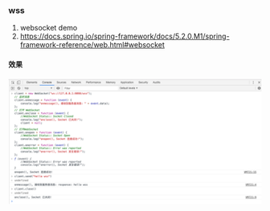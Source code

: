 ### wss

1. websocket demo
2. https://docs.spring.io/spring-framework/docs/5.2.0.M1/spring-framework-reference/web.html#websocket



#### 效果

![效果](assets/WechatIMG2.png)